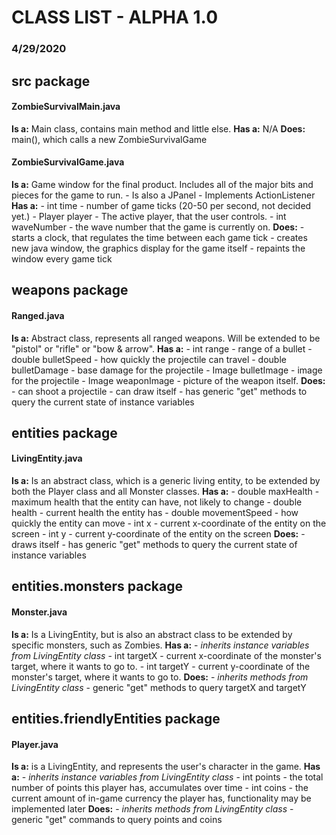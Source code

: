 # CLASS LIST - ALPHA 1.0
### 4/29/2020

## src package

#### ZombieSurvivalMain.java
**Is a:** Main class, contains main method and little else.
**Has a:** N/A
**Does:** main(), which calls a new ZombieSurvivalGame

#### ZombieSurvivalGame.java
**Is a:** Game window for the final product. Includes all of the major bits and pieces for the game to run.
      	- Is also a JPanel
      	- Implements ActionListener
**Has a:**
	- int time
      	  - number of game ticks (20-50 per second, not decided yet.)
      	- Player player
      	  - The active player, that the user controls.
      	- int waveNumber
      	  - the wave number that the game is currently on.
**Does:**
	- starts a clock, that regulates the time between each game tick
      	- creates new java window, the graphics display for the game itself
      	- repaints the window every game tick

## weapons package

#### Ranged.java
**Is a:** Abstract class, represents all ranged weapons. Will be extended to be "pistol" or "rifle" or "bow & arrow".
**Has a:**
        - int range
      	  - range of a bullet
      	- double bulletSpeed
          - how quickly the projectile can travel
        - double bulletDamage
          - base damage for the projectile
        - Image bulletImage
      	  - image for the projectile
        - Image weaponImage
          - picture of the weapon itself.
**Does:**
	- can shoot a projectile
	- can draw itself
	- has generic "get" methods to query the current state of instance variables

## entities package

#### LivingEntity.java
**Is a:** Is an abstract class, which is a generic living entity, to be extended by both the Player class and all Monster classes.
**Has a:**
        - double maxHealth
	  - maximum health that the entity can have, not likely to change
	- double health
	  - current health the entity has
	- double movementSpeed
	  - how quickly the entity can move
	- int x
	  - current x-coordinate of the entity on the screen
	- int y
	  - current y-coordinate of the entity on the screen
**Does:**
	- draws itself
	- has generic "get" methods to query the current state of instance variables

## entities.monsters package

#### Monster.java
**Is a:** Is a LivingEntity, but is also an abstract class to be extended by specific monsters, such as Zombies.
**Has a:**
	- _inherits instance variables from LivingEntity class_
        - int targetX
	  - current x-coordinate of the monster's target, where it wants to go to.
	- int targetY
	  - current y-coordinate of the monster's target, where it wants to go to.
**Does:**
	- _inherits methods from LivingEntity class_
	- generic "get" methods to query targetX and targetY

## entities.friendlyEntities package

#### Player.java
**Is a:** is a LivingEntity, and represents the user's character in the game.
**Has a:**
        - _inherits instance variables from LivingEntity class_
	- int points
	  - the total number of points this player has, accumulates over time
	- int coins
	  - the current amount of in-game currency the player has, functionality may be implemented later
**Does:**
	- _inherits methods from LivingEntity class_
	- generic "get" commands to query points and coins